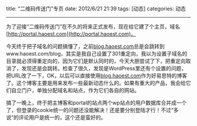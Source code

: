 title: “二维码传送门”专页
date: 2012/6/21 21:39
tags: [动态]
categories: 动态

---

为了迎接“二维码传送门”在不久的将来正式发布，现在给它建了个主页，域名[http://portal.haoest.com](http://portal.haoest.com)。

今天终于把子域名的问题搞懂了，之前[blog.haoest.com](http://blog.haoest.com)总是会跳转到www.haoest.com/blog，其实是我自己设置了301重定向，我以为设置子域名的目录就必须得重定向的，因为它们是默认同时的，今天大胆尝试了下，把重定向取消了，发现还是会跳转。检查了很久，发现是WordPress里还有个设置的问题，把URL改了一下，OK，以后可以直接使用[blog.haoest.com](http://blog.haoest.com)作为好易思特的博客了。这个博客主要是用来发布一些最新动态什么的。如果有重大的产品，我会给它们自立门户，单独分配域名和站点，作为它们各自的网站。

搞了一晚上，终于把主博客和portal的站点两个wp站点的用户数据库合并成一个了，但登录的cookie统一的问题还没能解决！还是要分别登陆才行！不过“多说”的评论用户是统一的，这个还是蛮好的。